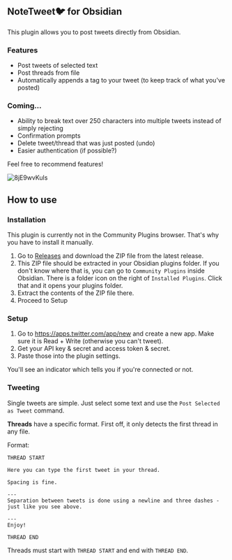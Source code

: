 ## NoteTweet🐦 for Obsidian
This plugin allows you to post tweets directly from Obsidian.

### Features
- Post tweets of selected text
- Post threads from file
- Automatically appends a tag to your tweet (to keep track of what you've posted)

### Coming...
- Ability to break text over 250 characters into multiple tweets instead of simply rejecting
- Confirmation prompts
- Delete tweet/thread that was just posted (undo)
- Easier authentication (if possible?)

Feel free to recommend features!

![8jE9wvKuls](https://user-images.githubusercontent.com/29108628/109525702-16c97180-7ab2-11eb-8bc0-3c4bc79a6b7a.gif)

## How to use
### Installation
This plugin is currently not in the Community Plugins browser. That's why you have to install it manually.

1. Go to [Releases](https://github.com/chhoumann/notetweet_obsidian/releases) and download the ZIP file from the latest release.
2. This ZIP file should be extracted in your Obsidian plugins folder. If you don't know where that is, you can go to `Community Plugins` inside Obsidian. There is a folder icon on the right of `Installed Plugins`. Click that and it opens your plugins folder.
3. Extract the contents of the ZIP file there.
4. Proceed to Setup

### Setup
1. Go to https://apps.twitter.com/app/new and create a new app. Make sure it is Read + Write (otherwise you can't tweet).
2. Get your API key & secret and access token & secret.
3. Paste those into the plugin settings.

You'll see an indicator which tells you if you're connected or not.

### Tweeting
Single tweets are simple. Just select some text and use the `Post Selected as Tweet` command.

**Threads** have a specific format. First off, it only detects the first thread in any file.

Format:
```
THREAD START

Here you can type the first tweet in your thread.

Spacing is fine.

---
Separation between tweets is done using a newline and three dashes - just like you see above.

---
Enjoy!

THREAD END
```

Threads must start with `THREAD START` and end with `THREAD END`.
